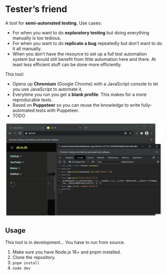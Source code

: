 # Tester’s friend

A tool for **semi-automated testing.** Use cases:

- For when you want to do **exploratory testing** but doing everything manually is too tedious.
- For when you want to do **replicate a bug** repeatedly but don’t want to do it all manually.
- When you don’t have the resource to set up a full test automation system but would still benefit from little automation here and there. At least less efficient stuff can be done more efficiently.

This tool:

- Opens up **Chromium** (Google Chrome) with a JavaScript console to let you use JavaScript to automate it.
- Everytime you run you get a **blank profile**. This makes for a more reproducable tests.
- Based on **Puppeteer** so you can reuse the knowledge to write fully-automated tests with Puppeteer.
- TODO

![](./docs/images/example.png)

## Usage

This tool is in development... You have to run from source.

1. Make sure you have Node.js 18+ and pnpm installed.
2. Clone the repository.
3. `pnpm install`
4. `node dev`

